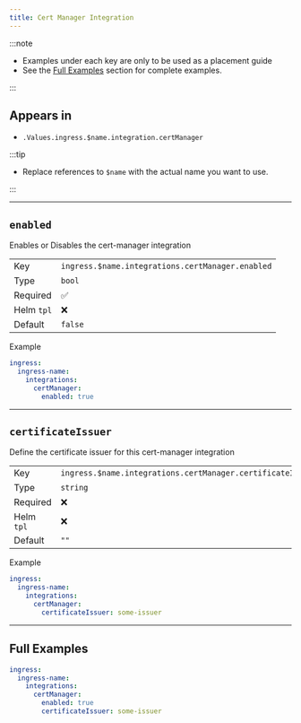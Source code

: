 ```yaml
---
title: Cert Manager Integration
---
```


:::note

- Examples under each key are only to be used as a placement guide
- See the [Full Examples](#full-examples) section for complete examples.

:::

## Appears in

- `.Values.ingress.$name.integration.certManager`

:::tip

- Replace references to `$name` with the actual name you want to use.

:::

---

## `enabled`

Enables or Disables the cert-manager integration

|            |                                                  |
| ---------- | ------------------------------------------------ |
| Key        | `ingress.$name.integrations.certManager.enabled` |
| Type       | `bool`                                           |
| Required   | ✅                                               |
| Helm `tpl` | ❌                                               |
| Default    | `false`                                          |

Example

```yaml
ingress:
  ingress-name:
    integrations:
      certManager:
        enabled: true
```

---

## `certificateIssuer`

Define the certificate issuer for this cert-manager integration

|            |                                                            |
| ---------- | ---------------------------------------------------------- |
| Key        | `ingress.$name.integrations.certManager.certificateIssuer` |
| Type       | `string`                                                   |
| Required   | ❌                                                         |
| Helm `tpl` | ❌                                                         |
| Default    | `""`                                                       |

Example

```yaml
ingress:
  ingress-name:
    integrations:
      certManager:
        certificateIssuer: some-issuer
```

---

## Full Examples

```yaml
ingress:
  ingress-name:
    integrations:
      certManager:
        enabled: true
        certificateIssuer: some-issuer
```
